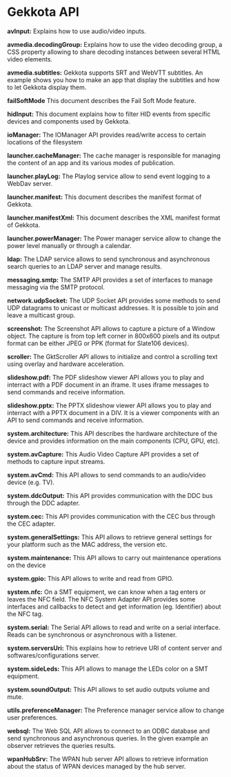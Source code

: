 Gekkota API
==================================

**avInput:**
Explains how to use audio/video inputs.

**avmedia.decodingGroup:**
Explains how to use the video decoding group, a CSS property allowing to share decoding instances between several HTML video elements.

**avmedia.subtitles:**
Gekkota supports SRT and WebVTT subtitles. An example shows you how to make an app that display the subtitles and how to let Gekkota display them.

**failSoftMode**
This document describes the Fail Soft Mode feature.

**hidInput:**
This document explains how to filter HID events from specific devices and components used by Gekkota.

**ioManager:**
The IOManager API provides read/write access to certain locations of the filesystem

**launcher.cacheManager:**
The cache manager is responsible for managing the content of an app and its various modes of publication.

**launcher.playLog:**
The Playlog service allow to send event logging to a WebDav server.

**launcher.manifest:**
This document describes the manifest format of Gekkota.

**launcher.manifestXml:**
This document describes the XML manifest format of Gekkota.

**launcher.powerManager:**
The Power manager service allow to change the power level manually or through a calendar.

**ldap:**
The LDAP service allows to send synchronous and asynchronous search queries to an LDAP server and manage results.

**messaging.smtp:**
The SMTP API provides a set of interfaces to manage messaging via the SMTP protocol.

**network.udpSocket:**
The UDP Socket API provides some methods to send UDP datagrams to unicast or multicast addresses.
It is possible to join and leave a multicast group.

**screenshot:**
The Screenshot API allows to capture a picture of a Window object. The capture is from top left corner in 800x600 pixels and its output
format can be either JPEG or PPK (format for Slate106 devices).

**scroller:**
The GktScroller API allows to initialize and control a scrolling text using overlay and hardware acceleration.  

**slideshow.pdf:**
The PDF slideshow viewer API allows you to play and interract with a PDF document in an iframe. It uses iframe messages to send commands and receive information.

**slideshow.pptx:**
The PPTX slideshow viewer API allows you to play and interract with a PPTX document in a DIV. It is a viewer components with an API to send commands and receive information.

**system.architecture:**
This API describes the hardware architecture of the device and provides information on the main components (CPU, GPU, etc).

**system.avCapture:**
This Audio Video Capture API provides a set of methods to capture input streams.

**system.avCmd:**
This API allows to send commands to an audio/video device (e.g. TV).

**system.ddcOutput:**
This API provides communication with the DDC bus through the DDC adapter.

**system.cec:**
This API provides communication with the CEC bus through the CEC adapter.

**system.generalSettings:**
This API allows to retrieve general settings for your platform such as the MAC address, the version etc.

**system.maintenance:**
This API allows to carry out maintenance operations on the device

**system.gpio:**
This API allows to write and read from GPIO.

**system.nfc:**
On a SMT equipment, we can know when a tag enters or leaves the NFC field.
The NFC System Adapter API provides some interfaces and callbacks to detect and get information (eg. Identifier) about the NFC tag.

**system.serial:**
The Serial API allows to read and write on a serial interface. Reads can be synchronous or asynchronous with a listener.

**system.serversUri:**
This explains how to retrieve URI of content server and softwares/configurations server.

**system.sideLeds:**
This API allows to manage the LEDs color on a SMT equipment.

**system.soundOutput:**
This API allows to set audio outputs volume and mute.

**utils.preferenceManager:**
The Preference manager service allow to change user preferences.

**websql:**
The Web SQL API allows to connect to an ODBC database and send synchronous and asynchronous queries.
In the given example an observer retrieves the queries results.

**wpanHubSrv:**
The WPAN hub server API allows to retrieve information about the status of WPAN devices managed by the hub server.
